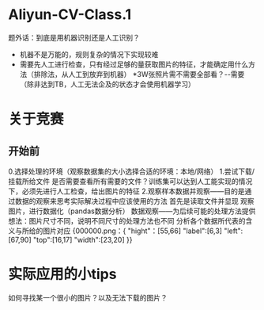 # Aliyun-CV-Class.1
题外话：到底是用机器识别还是人工识别？
* 机器不是万能的，规则复杂的情况下实现较难
* 需要先人工进行检查，只有经过足够的量获取图片的特征，才能确定用什么方法（排除法，从人工到放弃到机器）
*3W张照片需不需要全部看？--需要（除非达到TB，人工无法企及的状态才会使用机器学习）

# 关于竞赛
## 开始前
0.选择处理的环境（观察数据集的大小选择合适的环境：本地/网络）
  1.尝试下载/挂载所给文件
  是否需要查看所有需要的文件？训练集可以达到人工能实现的情况下，必须先进行人工检查，给出图片的特征
  2.观察样本数据并观察——目的是通过数据的观察来思考实际解决过程中应该使用的方法
    首先是读取文件并显现
    观察图片，进行数据化（pandas数据分析）
    数据观察——为后续可能的处理方法提供想法：图片尺寸不同，说明不同尺寸的处理方法也不同
    分析各个数据所代表的含义与所给的图片对应
  {000000.png：{
  "hight"：[55,66] 
  "label":[6,3]
  "left":[67,90]
  "top":[16,17]
  "width":[23,20]
  }}
# 实际应用的小tips
  如何寻找某一个很小的图片？以及无法下载的图片？
